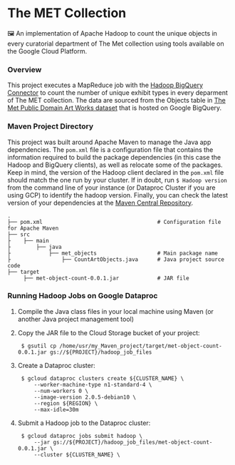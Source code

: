 # The MET Collection
🖼️ An implementation of Apache Hadoop to count the unique objects in every curatorial department of The Met collection using tools available on the Google Cloud Platform.

### Overview
This project executes a MapReduce job with the [Hadoop BigQuery Connector](https://github.com/GoogleCloudDataproc/hadoop-connectors) to count the number of unique exhibit types in every deparment of The MET collection. The data are sourced from the Objects table in [The Met Public Domain Art Works dataset](https://console.cloud.google.com/marketplace/product/the-metropolitan-museum-of-art/the-met-public-domain-art-works) that is hosted on Google BigQuery.

### Maven Project Directory 
This project was built around Apache Maven to manage the Java app dependencies. The `pom.xml` file is a configuration file that contains the information required to build the package dependencies (in this case the Hadoop and BigQuery clients), as well as relocate some of the packages. Keep in mind, the version of the Hadoop client declared in the `pom.xml` file should match the one run by your cluster. If in doubt, run `$ Hadoop version` from the command line of your instance (or Dataproc Cluster if you are using GCP) to identify the hadoop version. Finally, you can check the latest version of your dependencies at the [Maven Central Repository](https://search.maven.org/).

    .
    ├── pom.xml                                    # Configuration file for Apache Maven
    ├── src                   
    ├    ├── main
    ├        ├── java
    ├            ├── met_objects                   # Main package name
    ├                ├── CountArtObjects.java      # Java project source code 
    ├── target
         ├── met-object-count-0.0.1.jar            # JAR file 
                    
### Running Hadoop Jobs on Google Dataproc

1. Compile the Java class files in your local machine using Maven (or another Java project management tool)
   
2. Copy the JAR file to the Cloud Storage bucket of your project:

        $ gsutil cp /home/usr/my_Maven_project/target/met-object-count-0.0.1.jar gs://${PROJECT}/hadoop_job_files

3. Create a Dataproc cluster:

        $ gcloud dataproc clusters create ${CLUSTER_NAME} \
            --worker-machine-type n1-standard-4 \
            --num-workers 0 \
            --image-version 2.0.5-debian10 \
            --region ${REGION} \
            --max-idle=30m 

4. Submit a Hadoop job to the Dataproc cluster:

        $ gcloud dataproc jobs submit hadoop \
            --jar gs://${PROJECT}/hadoop_job_files/met-object-count-0.0.1.jar \
            --cluster ${CLUSTER_NAME} \
             

